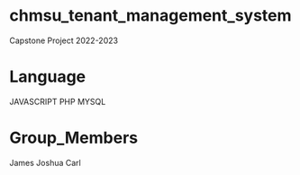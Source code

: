 # chmsu_tenant_management_system

Capstone Project 2022-2023

# Language

JAVASCRIPT
PHP
MYSQL

# Group_Members

James
Joshua
Carl
